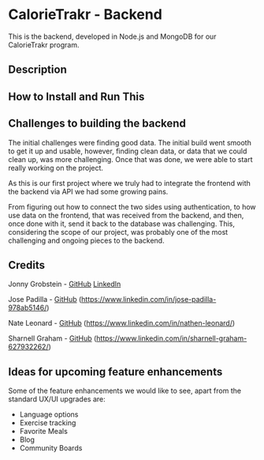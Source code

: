 CalorieTrakr - Backend
======
This is the backend, developed in Node.js and MongoDB for our CalorieTrakr program.

Description
------


How to Install and Run This
------



Challenges to building the backend
------
The initial challenges were finding good data.  The initial build went smooth to get it up and usable, however, finding clean data, or data that we could clean up, was more challenging.  Once that was done, we were able to start really working on the project.

As this is our first project where we truly had to integrate the frontend with the backend via API we had some growing pains.  

From figuring out how to connect the two sides using authentication, to how use data on the frontend, that was received from the backend, and then, once done with it, send it back to the database was challenging.  This, considering the scope of our project, was probably one of the most challenging and ongoing pieces to the backend.


Credits
------
Jonny Grobstein - [GitHub](https://github.com/jonnygrobstein) [LinkedIn](https://www.linkedin.com/in/jonnygrobstein/)

Jose Padilla - [GitHub](https://github.com/JpadillaCoding) (https://www.linkedin.com/in/jose-padilla-978ab5146/)

Nate Leonard - [GitHub](https://github.com/nateleo91) (https://www.linkedin.com/in/nathen-leonard/)

Sharnell Graham - [GitHub](https://github.com/SharnellGraham) (https://www.linkedin.com/in/sharnell-graham-627932262/)


Ideas for upcoming feature enhancements
------
Some of the feature enhancements we would like to see, apart from the standard UX/UI upgrades are:

* Language options
* Exercise tracking
* Favorite Meals
* Blog
* Community Boards
